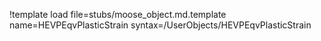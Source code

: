 !template load file=stubs/moose_object.md.template name=HEVPEqvPlasticStrain syntax=/UserObjects/HEVPEqvPlasticStrain